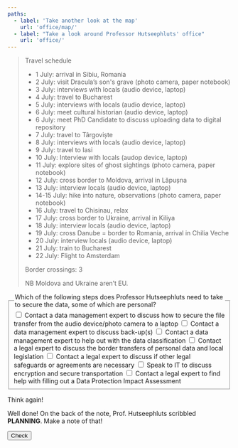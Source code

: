 ```yaml
---
paths:
  - label: 'Take another look at the map'
    url: 'office/map/'
  - label: "Take a look around Professor Hutseephluts' office"
    url: 'office/'
---
```


> Travel schedule
>
> -   1 July: arrival in Sibiu, Romania
> -   2 July: visit Dracula’s son's grave (photo camera, paper notebook)
> -   3 July: interviews with locals (audio device, laptop)
> -   4 July: travel to Bucharest
> -   5 July: interviews with locals (audio device, laptop)
> -   6 July: meet cultural historian (audio device, laptop)
> -   6 July: meet PhD Candidate to discuss uploading data to digital repository
> -   7 July: travel to Târgoviște
> -   8 July: interviews with locals (audio device, laptop)
> -   9 July: travel to Iasi
> -   10 July: Interview with locals (audop device, laptop)
> -   11 July: explore sites of ghost sightings (photo camera, paper notebook)
> -   12 July: cross border to Moldova, arrival in Lăpușna
> -   13 July: interview locals (audio device, laptop)
> -   14-15 July: hike into nature, observations (photo camera, paper notebook)
> -   16 July: travel to Chisinau, relax
> -   17 July: cross border to Ukraine, arrival in Kiliya
> -   18 July: interview locals (audio device, laptop)
> -   19 July: cross Danube = border to Romania, arrival in Chilia Veche
> -   20 July: interview locals (audio device, laptop)
> -   21 July: train to Bucharest
> -   22 July: Flight to Amsterdam
>
> Border crossings: 3
>
> NB Moldova and Ukraine aren’t EU.

<form novalidate>
  <fieldset>
    <legend>Which of the following steps does Professor Hutseephluts need to take to secure the data, some of which are personal?</legend>
    <label class="form-check"><input type="checkbox" required> Contact a data management expert to discuss how to secure the file transfer from the audio device/photo camera to a laptop</label>
    <label class="form-check"><input type="checkbox" required> Contact a data management expert to discuss back-up(s)</label>
    <label class="form-check"><input type="checkbox" required> Contact a data management expert to help out with the data classification</label>
    <label class="form-check"><input type="checkbox" required> Contact a legal expert to discuss the border transfers of personal data and local legislation</label>
    <label class="form-check"><input type="checkbox" required> Contact a legal expert to discuss if other legal safeguards or agreements are necessary</label>
    <label class="form-check"><input type="checkbox" required> Speak to IT to discuss encryption and secure transportation</label>
    <label class="form-check"><input type="checkbox" required> Contact a legal expert to find help with filling out a Data Protection Impact Assessment</label>
  </fieldset>

  <p class="form-if-incorrect">Think again!</p>
  <p class="form-if-correct">Well done! On the back of the note, Prof. Hutseephluts scribbled <strong>PLANNING</strong>. Make a note of that!</p>
  <button>Check</button>
</form>
